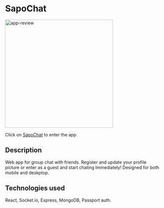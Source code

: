 # SapoChat

<img width="350" src="https://res.cloudinary.com/ddijwyj2m/image/upload/v1628202415/assetes-portfolio/bfcpqncvypgjj94jsvo8.jpg" alt="app-review"/>

Click on [SapoChat](http://sapochat.herokuapp.com) to enter the app

## Description

Web app for group chat with friends.
Register and update your profile picture or enter as a guest and start chating Immediately!
Designed for both mobile and deskptop.

## Technologies used

React, Socket.io, Express, MongoDB, Passport auth.



